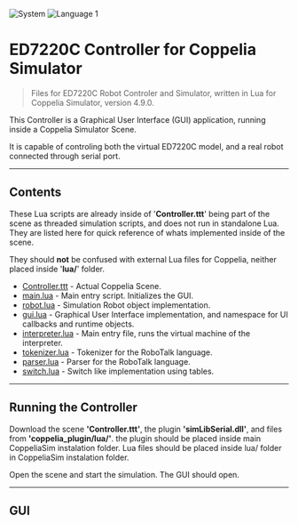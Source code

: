 ![System]
![Language 1]

# ED7220C Controller for Coppelia Simulator

> Files for ED7220C Robot Controler and Simulator, written in Lua for Coppelia Simulator, version 4.9.0.

This Controller is a Graphical User Interface (GUI) application, running inside a Coppelia Simulator Scene.

It is capable of controling both the virtual ED7220C model, and a real robot connected through serial port.

---
## Contents

These Lua scripts are already inside of '**Controller.ttt**' being part of the scene as threaded simulation scripts, and does not run in standalone Lua. They are listed here for quick reference of whats implemented inside of the scene.

They should **not** be confused with external Lua files for Coppelia, neither placed inside '**lua/**' folder. 

- [Controller.ttt][scene] - Actual Coppelia Scene.
- [main.lua][main] - Main entry script. Initializes the GUI.
- [robot.lua][robot] - Simulation Robot object implementation.
- [gui.lua][gui] - Graphical User Interface implementation, and namespace for UI callbacks and runtime objects.
- [interpreter.lua][interpreter] - Main entry file, runs the virtual machine of the interpreter.
- [tokenizer.lua][tokenizer] - Tokenizer for the RoboTalk language.
- [parser.lua][parser] - Parser for the RoboTalk language.
- [switch.lua][switch] - Switch like implementation using tables.

---
## Running the Controller

Download the scene **'Controller.ttt'**, the plugin **'simLibSerial.dll'**, and files from **'coppelia_plugin/lua/'**. the plugin should be placed inside main CoppeliaSim instalation folder. Lua files should be placed inside lua/ folder in CoppeliaSim instalation folder.  

Open the scene and start the simulation. The GUI should open.

---
## GUI



[System]: <https://img.shields.io/badge/System-windows-A100FF?style=for-the-badge&logo=windows>

[Language 1]: <https://img.shields.io/badge/Language-lua 5.4-2C2D72?style=for-the-badge&logo=lua>

[scene]:https://github.com/mateusns12/ED7220C_SIMULATOR/tree/master/coppelia_controller/Controller.ttt

[robot]:https://github.com/mateusns12/ED7220C_SIMULATOR/tree/master/coppelia_controller/robot.lua

[gui]:https://github.com/mateusns12/ED7220C_SIMULATOR/tree/master/coppelia_controller/gui.lua

[main]:https://github.com/mateusns12/ED7220C_SIMULATOR/tree/master/coppelia_controller/main.lua

[tokenizer]:https://github.com/mateusns12/ED7220C_SIMULATOR/tree/master/coppelia_controller/tokenizer.lua

[parser]:https://github.com/mateusns12/ED7220C_SIMULATOR/tree/master/coppelia_controller/parser.lua

[interpreter]:https://github.com/mateusns12/ED7220C_SIMULATOR/tree/master/coppelia_controller/interpreter.lua

[switch]:https://github.com/mateusns12/ED7220C_SIMULATOR/tree/master/coppelia_controller/switch.lua